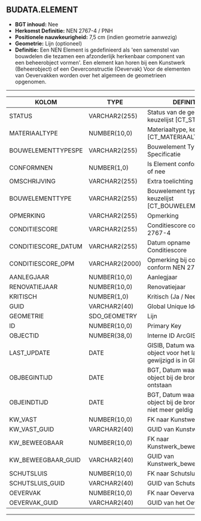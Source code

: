 ﻿ ## BUDATA.ELEMENT


* __BGT inhoud:__ Nee
* __Herkomst Definitie:__ NEN 2767-4 / PNH
* __Positionele nauwkeurigheid:__ 7,5 cm (indien geometrie aanwezig)
* __Geometrie:__ Lijn (optioneel)
* __Definitie:__ Een NEN Element is gedefinieerd als 'een samenstel van bouwdelen die tezamen een afzonderlijk herkenbaar component van een beheerobject vormen'.
Een element kan horen bij een Kunstwerk (Beheerobject) of een Oeverconstructie (Oevervak)
Voor de elementen van Oevervakken worden over het algemeen de geometrieen opgenomen.

***

|KOLOM                               |TYPE              |DEFINITIE|
|------                              |----              |-----    |
|STATUS                              |VARCHAR2(255)     |Status van de gegevens, keuzelijst [CT_STATUS]|
|MATERIAALTYPE                       |NUMBER(10,0)      |Materiaaltype, keuzelijst [CT_MATERIAALTYPE]|
|BOUWELEMENTTYPESPE                  |VARCHAR2(255)     |Bouwelement Type Specificatie|
|CONFORMNEN                          |NUMBER(1,0)       |Is Element conform NEN ja of nee|
|OMSCHRIJVING                        |VARCHAR2(255)     |Extra toelichting|
|BOUWELEMENTTYPE                     |VARCHAR2(255)     |Bouwelement type, keuzelijst [CT_BOUWELEMENT_TYPE]|
|OPMERKING                           |VARCHAR2(255)     |Opmerking|
|CONDITIESCORE                       |VARCHAR2(255)     |Conditiescore conform NEN 2767-4|
|CONDITIESCORE_DATUM                 |VARCHAR2(255)     |Datum opname Conditiescore|
|CONDITIESCORE_OPM                   |VARCHAR2(2000)    |Opmerking bij conditiescore conform NEN 2767-4|
|AANLEGJAAR                          |NUMBER(10,0)      |Aanlegjaar|
|RENOVATIEJAAR                       |NUMBER(10,0)      |Renovatiejaar|
|KRITISCH                            |NUMBER(1,0)       |Kritisch (Ja / Nee)|
|GUID                                |VARCHAR2(40)      |Global Unique Identifier|
|GEOMETRIE                           |SDO_GEOMETRY      |Lijn|
|ID                                  |NUMBER(10,0)      |Primary Key|
|OBJECTID                            |NUMBER(38,0)      |Interne ID ArcGIS|
|LAST_UPDATE                         |DATE              |GISIB, Datum waarop het object voor het laatst gewijzigd is in GISIB|
|OBJBEGINTIJD                        |DATE              |BGT, Datum waarop het object bij de bronhouder is ontstaan|
|OBJEINDTIJD                         |DATE              |BGT, Datum waarop het object bij de bronhouder niet meer geldig is|
|KW_VAST                             |NUMBER(10,0)      |FK naar Kunstwerk_vast|
|KW_VAST_GUID                        |VARCHAR2(40)      |GUID van Kunstwerk_vast|
|KW_BEWEEGBAAR                       |NUMBER(10,0)      |FK naar Kunstwerk_beweegbaar|
|KW_BEWEEGBAAR_GUID                  |VARCHAR2(40)      |GUID van Kunstwerk_beweegbaar|
|SCHUTSLUIS                          |NUMBER(10,0)      |FK naar Schutsluis|
|SCHUTSLUIS_GUID                     |VARCHAR2(40)      |GUID van Schutsluis|
|OEVERVAK                            |NUMBER(10,0)      |FK naar Oevervak|
|OEVERVAK_GUID                       |VARCHAR2(40)      |GUID van het Oevervak|

***


